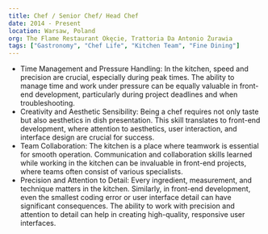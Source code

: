 ```yaml
---
title: Chef / Senior Chef/ Head Chef
date: 2014 - Present
location: Warsaw, Poland
org: The Flame Restaurant Okęcie, Trattoria Da Antonio Żurawia
tags: ["Gastronomy", "Chef Life", "Kitchen Team", "Fine Dining"]
---
```


- Time Management and Pressure Handling: In the kitchen, speed and precision are crucial, especially during peak times. The ability to manage time and work under pressure can be equally valuable in front-end development, particularly during project deadlines and when troubleshooting.
- Creativity and Aesthetic Sensibility: Being a chef requires not only taste but also aesthetics in dish presentation. This skill translates to front-end development, where attention to aesthetics, user interaction, and interface design are crucial for success.
- Team Collaboration: The kitchen is a place where teamwork is essential for smooth operation. Communication and collaboration skills learned while working in the kitchen can be invaluable in front-end projects, where teams often consist of various specialists.
- Precision and Attention to Detail: Every ingredient, measurement, and technique matters in the kitchen. Similarly, in front-end development, even the smallest coding error or user interface detail can have significant consequences. The ability to work with precision and attention to detail can help in creating high-quality, responsive user interfaces.
